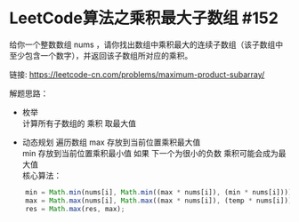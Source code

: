 # LeetCode算法之乘积最大子数组 #152

给你一个整数数组 nums ，请你找出数组中乘积最大的连续子数组（该子数组中至少包含一个数字），并返回该子数组所对应的乘积。

链接: https://leetcode-cn.com/problems/maximum-product-subarray/

解题思路：
- 枚举  
    计算所有子数组的 乘积
    取最大值

- 动态规划
    遍历数组
        max 存放到当前位置乘积最大值      
        min 存放到当前位置乘积最小值    如果 下一个为很小的负数 乘积可能会成为最大值   
    核心算法：
```js
    min = Math.min(nums[i], Math.min((max * nums[i]), (min * nums[i])));
    max = Math.max(nums[i], Math.max((max * nums[i]), (temp * nums[i])));
    res = Math.max(res, max);
```
